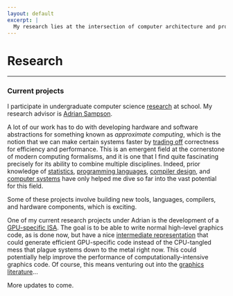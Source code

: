 ```yaml
---
layout: default
excerpt: |
  My research lies at the intersection of computer architecture and programming languages. A lot of what I like learning about is about approximate computing, which is the notion that we can trade off correctness for efficiency in applications where exact answers are important, but not critical. I help design better abstractions for this new computing formalism.
---
```


# Research

----

### Current projects

I participate in undergraduate computer science [research][pl-research] at school.
My research advisor is [Adrian Sampson][adrian].

A lot of our work has to do with developing hardware and software abstractions
for something known as *approximate computing*, which is the notion that we can
make certain systems faster by [trading off][applications] correctness for
efficiency and performance. This is an emergent field at the cornerstone of modern
computing formalisms, and it is one that I find quite fascinating precisely for
its ability to combine multiple disciplines. Indeed, prior knowledge of [statistics][],
[programming languages][pl], [compiler design][compilers], and
[computer systems][systems] have only helped me dive so far into the vast potential
for this field.

Some of these projects involve building new tools, languages, compilers, and
hardware components, which is exciting.

One of my current research projects under Adrian is the development of a
[GPU-specific ISA][gpu-research]. The goal is to be able to write normal high-level
graphics code, as is done now, but have a nice [intermediate representation][llvm]
that could generate efficient GPU-specific code instead of the CPU-tangled mess
that plague systems down to the metal right now. This could potentially help
improve the performance of computationally-intensive graphics code. Of course,
this means venturing out into the [graphics literature][graphics]...

More updates to come.

[research]:      {{site.base}}/research
[pl-research]:   http://www.cs.cornell.edu/research/lang
[adrian]:        http://www.cs.cornell.edu/~asampson
[dissertation]:  http://www.cs.cornell.edu/~asampson/media/dissertation.pdf
[applications]:  http://adriansampson.net/doc/ppl.html
[statistics]:    http://www.cs.cornell.edu/~asampson/blog/statsmistakes.html
[pl]:            http://www.cs.cornell.edu/courses/cs6110/2016sp
[compilers]:     http://www.cs.cornell.edu/courses/cs4120/2016sp
[systems]:       http://www.cs.cornell.edu/courses/cs3410/2015sp
[gpu-research]: http://www.cs.cornell.edu/~asampson/blog/opengl.html
[llvm]:         http://www.cs.cornell.edu/~asampson/blog/llvm.html
[graphics]:     http://jcgt.org